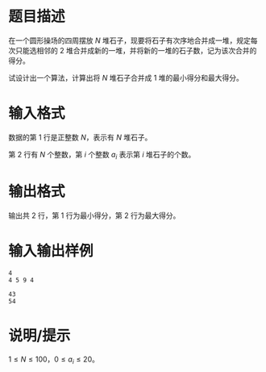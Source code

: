 # 题目描述

在一个圆形操场的四周摆放 $N$ 堆石子，现要将石子有次序地合并成一堆，规定每次只能选相邻的 $2$ 堆合并成新的一堆，并将新的一堆的石子数，记为该次合并的得分。

试设计出一个算法，计算出将 $N$ 堆石子合并成 $1$ 堆的最小得分和最大得分。

# 输入格式

数据的第 $1$ 行是正整数 $N$，表示有 $N$ 堆石子。

第 $2$ 行有 $N$ 个整数，第 $i$ 个整数 $a_i$ 表示第 $i$ 堆石子的个数。

# 输出格式

输出共 $2$ 行，第 $1$ 行为最小得分，第 $2$ 行为最大得分。

# 输入输出样例

```input1
4
4 5 9 4
```

```output1
43
54
```

# 说明/提示

$1 \leq N \leq 100$，$0 \leq a_i \leq 20$。
